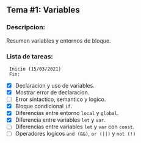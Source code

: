 
## Tema #1: Variables

### Descripcion:

Resumen variables y entornos de bloque.

### Lista de tareas:

     Inicio (15/03/2021) 
     Fin: 
  
* [x] Declaracion y uso de variables.
* [x] Mostrar error de declaracion.
* [ ] Error sintactico, semantico y logico.
* [x] Bloque condicional `if`.
* [x] Diferencias entre entorno `local` y `global`.
* [x] Diferencia entre variables `let` y `var`.
* [ ] Diferencias entre variables `let` y `var` con `const`.
* [ ] Operadores logicos `and (&&)`, `or (||)` y `not (!)`